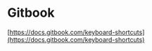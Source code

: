 # Gitbook

[https://docs.gitbook.com/keyboard-shortcuts](https://docs.gitbook.com/keyboard-shortcuts)

